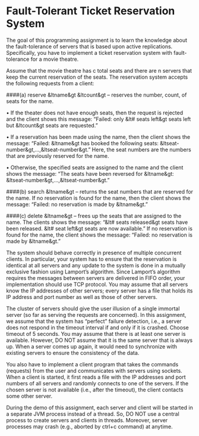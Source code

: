# Fault-Tolerant Ticket Reservation System

The goal of this programming assignment is to learn the knowledge about the fault-tolerance of servers that is based upon active replications. Specifically, you have to implement a ticket reservation system with fault-tolerance for a movie theatre.

Assume that the movie theatre has c total seats and there are n servers that keep the current reservation of the seats. The reservation system accepts the following requests from a client:

####(a) reserve &ltname&gt &ltcount&gt – reserves the number, count, of seats for the name.

• If the theater does not have enough seats, then the request is rejected and the client shows this message: “Failed: only &lt# seats left&gt seats left but &ltcount&gt seats are requested.”

• If a reservation has been made using the name, then the client shows the message: “Failed: &ltname&gt has booked the following seats: &ltseat-number&gt,...,&ltseat-number&gt.” Here, the seat numbers are the numbers that are previously reserved for the name.

• Otherwise, the specified seats are assigned to the name and the client shows the message: “The seats have been reversed for &ltname&gt: &ltseat-number&gt,...,&ltseat-number&gt.”

####(b) search &ltname&gt – returns the seat numbers that are reserved for the name. 
If no reservation is found for the name, then the client shows the message: “Failed: no reservation is made by &ltname&gt.” 

####(c) delete &ltname&gt – frees up the seats that are assigned to the name. 
The clients shows the message: “&lt# seats released&gt seats have been released. &lt# seat left&gt seats are now available.” If no reservation is found for the name, the client shows the message: “Failed: no reservation is made by &ltname&gt.”

The system should behave correctly in presence of multiple concurrent clients. In particular, your system has to ensure that the reservation is identical at all servers and any update to the system is done in a mutually exclusive fashion using Lamport’s algorithm. Since Lamport’s algorithm requires the messages between servers are delivered in FIFO order, your implementation should use TCP protocol. You may assume that all servers know the IP addresses of other servers; every server has a file that holds its IP address and port number as well as those of other servers.

The cluster of servers should give the user illusion of a single immortal server (so far as serving the requests are concerned). In this assignment, we assume that the system has “perfect” failure detection, i.e., a server does not respond in the timeout interval if and only if it is crashed. Choose timeout of 5 seconds. You may assume that there is at least one server is available. However, DO NOT assume that it is the same server that is always up. When a server comes up again, it would need to synchronize with existing servers to ensure the consistency of the data.

You also have to implement a client program that takes the commands (requests) from the user and communicates with servers using sockets. When a client is started, it first reads a file with the IP addresses and port numbers of all servers and randomly connects to one of the servers. If the chosen server is not available (i.e., after the timeout), the client contacts some other server.

During the demo of this assignment, each server and client will be started in a separate JVM process instead of a thread. So, DO NOT use a central process to create servers and clients in threads. Moreover, server processes may crash (e.g., aborted by ctrl+c command) at anytime.
